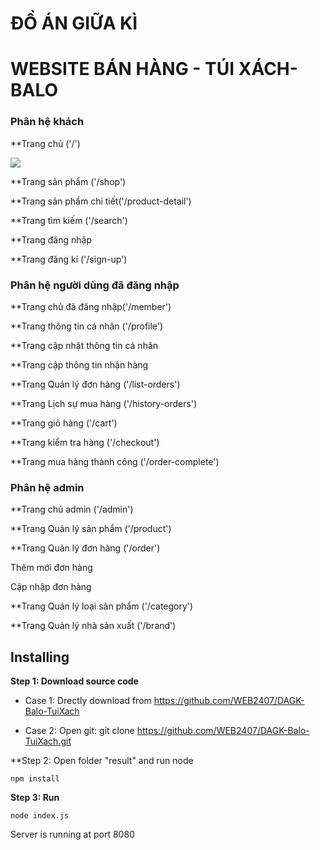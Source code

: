 # ĐỒ ÁN GIỮA KÌ
# WEBSITE BÁN HÀNG - TÚI XÁCH- BALO

### Phân hệ khách

**Trang chủ ('/')

![](https://github.com/WEB2407/DAGK-Balo-TuiXach/blob/master/images/1.png)

**Trang sản phẩm ('/shop')


**Trang sản phẩm chi tiết('/product-detail')


**Trang tìm kiếm ('/search')



**Trang đăng nhập 



**Trang đăng kí ('/sign-up')




### Phân hệ người dùng đã đăng nhập

**Trang chủ đã đăng nhập('/member')


**Trang thông tin cá nhân ('/profile')


**Trang cập nhật thông tin cá nhân


**Trang cập thông tin nhận hàng


**Trang Quản lý đơn hàng ('/list-orders')


**Trang Lịch sự mua hàng ('/history-orders')


**Trang giỏ hàng ('/cart')


**Trang kiểm tra hàng ('/checkout')


**Trang mua hàng thành công ('/order-complete')


### Phân hệ admin

**Trang chủ admin ('/admin')


**Trang Quản lý sản phẩm ('/product')


**Trang Quản lý đơn hàng ('/order')

Thêm mới đơn hàng


Cập nhập đơn hàng


**Trang Quản lý loại sản phẩm ('/category')


**Trang Quản lý nhà sản xuất ('/brand')

## Installing

**Step 1: Download source code**

 - Case 1: Drectly download from https://github.com/WEB2407/DAGK-Balo-TuiXach
 
 - Case 2: Open git: git clone https://github.com/WEB2407/DAGK-Balo-TuiXach.git
 
**Step 2: Open folder "result" and run node
   
    npm install 
 
**Step 3: Run**

    node index.js
  
  Server is running at port 8080
  
 
